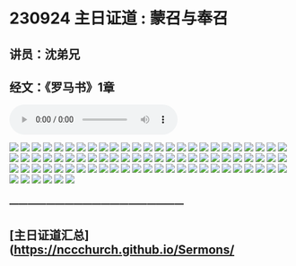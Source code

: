 # 230924 主日证道 : 蒙召与奉召
## 讲员：沈弟兄
## 经文：《罗马书》1章

<audio controls src="./230924.mp3"></audio>

![](./001.jpeg)
![](./002.jpeg)
![](./003.jpeg)
![](./004.jpeg)
![](./005.jpeg)
![](./006.jpeg)
![](./007.jpeg)
![](./008.jpeg)
![](./009.jpeg)
![](./010.jpeg)
![](./011.jpeg)
![](./012.jpeg)
![](./013.jpeg)
![](./014.jpeg)
![](./015.jpeg)
![](./016.jpeg)
![](./017.jpeg)
![](./018.jpeg)
![](./019.jpeg)
![](./020.jpeg)
![](./021.jpeg)
![](./022.jpeg)
![](./023.jpeg)
![](./024.jpeg)
![](./025.jpeg)
![](./026.jpeg)
![](./027.jpeg)
![](./028.jpeg)
![](./029.jpeg)
![](./030.jpeg)
![](./031.jpeg)
![](./032.jpeg)
![](./033.jpeg)
![](./034.jpeg)
![](./036.jpeg)
![](./036.jpeg)
![](./037.jpeg)
![](./038.jpeg)
![](./039.jpeg)
![](./040.jpeg)
![](./041.jpeg)
![](./042.jpeg)
![](./043.jpeg)
![](./044.jpeg)
![](./045.jpeg)
![](./046.jpeg)
![](./047.jpeg)
![](./048.jpeg)
![](./049.jpeg)
![](./050.jpeg)
![](./051.jpeg)
![](./052.jpeg)
![](./053.jpeg)
![](./054.jpeg)
![](./055.jpeg)
![](./056.jpeg)
![](./057.jpeg)
![](./058.jpeg)
![](./059.jpeg)
![](./060.jpeg)
![](./061.jpeg)
![](./062.jpeg)
![](./063.jpeg)
![](./064.jpeg)
![](./065.jpeg)
![](./066.jpeg)
![](./067.jpeg)
![](./068.jpeg)
![](./069.jpeg)
![](./070.jpeg)
![](./071.jpeg)
![](./072.jpeg)
![](./073.jpeg)
![](./074.jpeg)
![](./075.jpeg)
![](./076.jpeg)
![](./077.jpeg)
![](./078.jpeg)
![](./079.jpeg)
![](./080.jpeg)
![](./081.jpeg)











### ———————————————————

## [主日证道汇总](https://nccchurch.github.io/Sermons/

